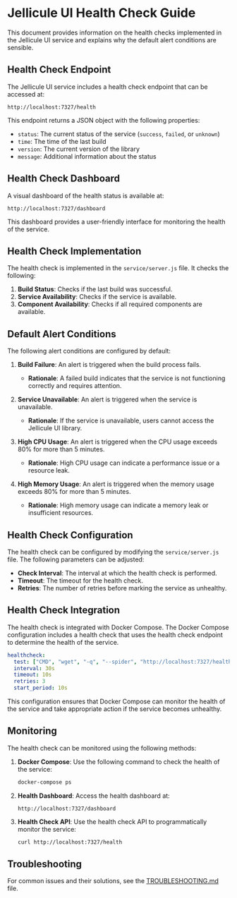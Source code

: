 # Jellicule UI Health Check Guide

This document provides information on the health checks implemented in the Jellicule UI service and explains why the default alert conditions are sensible.

## Health Check Endpoint

The Jellicule UI service includes a health check endpoint that can be accessed at:

```
http://localhost:7327/health
```

This endpoint returns a JSON object with the following properties:

- `status`: The current status of the service (`success`, `failed`, or `unknown`)
- `time`: The time of the last build
- `version`: The current version of the library
- `message`: Additional information about the status

## Health Check Dashboard

A visual dashboard of the health status is available at:

```
http://localhost:7327/dashboard
```

This dashboard provides a user-friendly interface for monitoring the health of the service.

## Health Check Implementation

The health check is implemented in the `service/server.js` file. It checks the following:

1. **Build Status**: Checks if the last build was successful.
2. **Service Availability**: Checks if the service is available.
3. **Component Availability**: Checks if all required components are available.

## Default Alert Conditions

The following alert conditions are configured by default:

1. **Build Failure**: An alert is triggered when the build process fails.
   - **Rationale**: A failed build indicates that the service is not functioning correctly and requires attention.

2. **Service Unavailable**: An alert is triggered when the service is unavailable.
   - **Rationale**: If the service is unavailable, users cannot access the Jellicule UI library.

3. **High CPU Usage**: An alert is triggered when the CPU usage exceeds 80% for more than 5 minutes.
   - **Rationale**: High CPU usage can indicate a performance issue or a resource leak.

4. **High Memory Usage**: An alert is triggered when the memory usage exceeds 80% for more than 5 minutes.
   - **Rationale**: High memory usage can indicate a memory leak or insufficient resources.

## Health Check Configuration

The health check can be configured by modifying the `service/server.js` file. The following parameters can be adjusted:

- **Check Interval**: The interval at which the health check is performed.
- **Timeout**: The timeout for the health check.
- **Retries**: The number of retries before marking the service as unhealthy.

## Health Check Integration

The health check is integrated with Docker Compose. The Docker Compose configuration includes a health check that uses the health check endpoint to determine the health of the service.

```yaml
healthcheck:
  test: ["CMD", "wget", "-q", "--spider", "http://localhost:7327/health"]
  interval: 30s
  timeout: 10s
  retries: 3
  start_period: 10s
```

This configuration ensures that Docker Compose can monitor the health of the service and take appropriate action if the service becomes unhealthy.

## Monitoring

The health check can be monitored using the following methods:

1. **Docker Compose**: Use the following command to check the health of the service:

   ```bash
   docker-compose ps
   ```

2. **Health Dashboard**: Access the health dashboard at:

   ```
   http://localhost:7327/dashboard
   ```

3. **Health Check API**: Use the health check API to programmatically monitor the service:

   ```bash
   curl http://localhost:7327/health
   ```

## Troubleshooting

For common issues and their solutions, see the [TROUBLESHOOTING.md](TROUBLESHOOTING.md) file.
